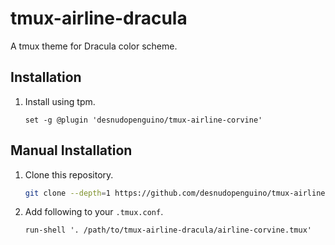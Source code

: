 # tmux-airline-dracula

A tmux theme for Dracula color scheme.

## Installation

1. Install using tpm.

    ```tmux
    set -g @plugin 'desnudopenguino/tmux-airline-corvine'
    ```

## Manual Installation

1. Clone this repository.

    ```sh
    git clone --depth=1 https://github.com/desnudopenguino/tmux-airline-corvine.git
    ```

1. Add following to your `.tmux.conf`.

    ```tmux
    run-shell '. /path/to/tmux-airline-dracula/airline-corvine.tmux'
    ```

